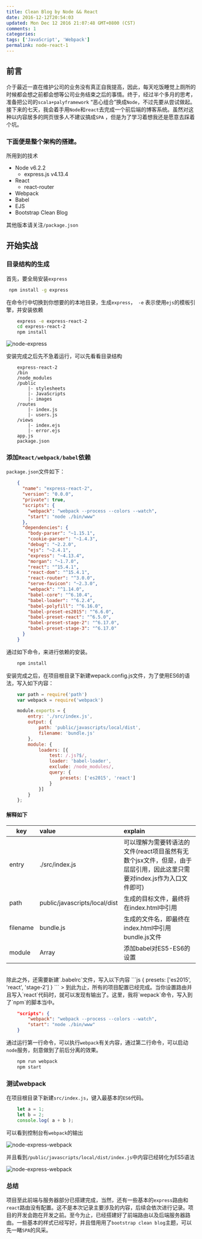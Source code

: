 ```yaml
---
title: Clean Blog by Node && React
date: 2016-12-12T20:54:03
updated: Mon Dec 12 2016 21:07:48 GMT+0800 (CST)
comments: 1
categories:
tags: ['JavaScript', 'Webpack']
permalink: node-react-1
---
```


## 前言

介于最近一直在维护公司的业务没有真正自我提高，因此，每天吃饭睡觉上厕所的时候都会想之前都会想等公司业务结束之后的事情。终于，经过半个多月的思考，准备把公司的`scala+palyframework` “恶心组合”换成`Node`，不过先要从尝试做起。接下来的七天，我会着手用`Node`和`react`去完成一个前后端的博客系统。虽然对这种以内容居多的网页很多人不建议搞成`SPA` ，但是为了学习着想我还是愿意去踩着个坑。



<!--more-->
### 下面便是整个架构的搭建。

所用到的技术

- Node   			v6.2.2
  - express.js  	   v4.13.4
- React
  - react-router
- Webpack
- Babel
- EJS
- Bootstrap Clean Blog

其他版本请关注`/package.json`

## 开始实战

### 目录结构的生成

首先，要全局安装`express`

```bash
 npm install -g express

```

在命令行中切换到你想要的的本地目录，生成`express`，` -e` 表示使用`ejs`的模板引擎，并安装依赖
```bash
    express -e express-react-2
    cd express-react-2
    npm install
```
![node-express](https://images-manager.oss-cn-shanghai.aliyuncs.com/static/node-react/node-react-1.png)

安装完成之后先不急着运行，可以先看看目录结构
```
    express-react-2
    /bin
    /node_modules
    /public
    	|- stylesheets
    	|- JavaScripts
    	|- images
    /routes
    	|- index.js
    	|- users.js
    /views
    	|- index.ejs
    	|- error.ejs
    app.js
    package.json
 ```



### 添加`React/webpack/babel`依赖

`package.json`文件如下：
```json
    {
      "name": "express-react-2",
      "version": "0.0.0",
      "private": true,
      "scripts": {
        "webpack": "webpack --process --colors --watch",
        "start": "node ./bin/www"
      },
      "dependencies": {
        "body-parser": "~1.15.1",
        "cookie-parser": "~1.4.3",
        "debug": "~2.2.0",
        "ejs": "~2.4.1",
        "express": "~4.13.4",
        "morgan": "~1.7.0",
        "react": "^15.4.1",
        "react-dom": "^15.4.1",
        "react-router": "^3.0.0",
        "serve-favicon": "~2.3.0",
        "webpack": "^1.14.0",
        "babel-core": "^6.10.4",
        "babel-loader": "^6.2.4",
        "babel-polyfill": "^6.16.0",
        "babel-preset-es2015": "^6.6.0",
        "babel-preset-react": "^6.5.0",
        "babel-preset-stage-2": "^6.17.0",
        "babel-preset-stage-3": "^6.17.0"
      }
    }
```
通过如下命令，来进行依赖的安装。

```bash
    npm install
```


安装完成之后，在项目根目录下新建wepack.config.js文件，为了使用ES6的语法，写入如下内容：
```jsx
    var path = require('path')
    var webpack = require('webpack')

    module.exports = {
        entry: './src/index.js',
        output: {
            path: 'public/javascripts/local/dist',
            filename: 'bundle.js'
        },
        module: {
            loaders: [{
                test: /.js?$/,
                loader: 'babel-loader',
                exclude: /node_modules/,
                query: {
                    presets: ['es2015', 'react']
                }
            }]
        }
    };
```
#### 解释如下
| key        |value           | explain  |
| ------------- |:-------------|:-----|
| entry      | ./src/index.js | 可以理解为需要转语法的文件(react项目虽然有无数个jsx文件，但是，由于层层引用，因此这里只需要对index.js作为入口文件即可) |
| path      |public/javascripts/local/dist      |   生成的目标文件，最终将在index.html中引用 |
| filename |bundle.js    |  生成的文件名，即最终在index.html中引用bundle.js文件  |
 | module |Array    |  	添加babel对ES5-ES6的设置 |

<br/>
除此之外，还需要新建`.babelrc`文件，写入以下内容
```js
    {
        presets: ['es2015', 'react', 'stage-2']
    }
```
> 到此为止，所有的项目配置已经完成。当你设置路由并且写入`react`代码时，就可以发现有输出了。这里，我将`wepack`命令，写入到了`npm`的脚本当中。


```json
    "scripts": {
        "webpack": "webpack --process --colors --watch",
        "start": "node ./bin/www"
    }
```
通过运行第一行命令，可以执行`webpack`有关内容，通过第二行命令，可以启动`node`服务，刻意做到了前后分离的效果。
```bash
    npm run webpack
    npm start
```
### 测试webpack

在项目根目录下新建`src/index.js`，键入最基本的`ES6`代码。
```jsx
    let a = 1;
    let b = 2;
    console.log( a + b );
```
可以看到控制台有`webpack`的输出

![node-express-webpack](https://images-manager.oss-cn-shanghai.aliyuncs.com/static/node-react/node-react-2.png)

并且看到`/public/javascripts/local/dist/index.js`中内容已经转化为ES5语法

![node-express-webpack](https://images-manager.oss-cn-shanghai.aliyuncs.com/static/node-react/node-react-3.png)


### 总结

项目至此前端与服务器部分已搭建完成，当然，还有一些基本的`express`路由和`react`路由没有配置。这不是本次记录主要涉及的内容，后续会依次进行记录。项目的开发会跑在开发之前。至今为止，已经搭建好了前端路由以及后端服务器路由。一些基本的样式已经写好，并且借用用了`bootstrap clean blog`主题，可以先一睹`SPA`的风采。




